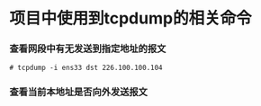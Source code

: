 # 项目中使用到tcpdump的相关命令

### 查看网段中有无发送到指定地址的报文

```
# tcpdump -i ens33 dst 226.100.100.104
```



### 查看当前本地址是否向外发送报文

